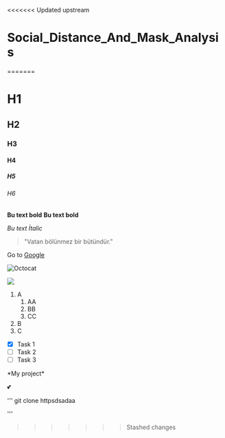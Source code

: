 <<<<<<< Updated upstream
# Social_Distance_And_Mask_Analysis

=======
<!--Headers-->
# H1
## H2
### H3
#### H4
##### H5
###### H6

<!-- Bold -->

**Bu text bold**
__Bu text bold__

<!-- İtalic-->

*Bu text İtalic*

<!-- Quoting -->

> "Vatan bölünmez bir bütündür."

<!--Links-->
Go to [Google](link)

<!-- Image-->
![Octocat](link)

<img src="link" width="" height="">

<!-- Lists -->
1. A
    1. AA
    2. BB
    3. CC
2. B
3. C

<!-- Task List -->
- [x] Task 1
- [ ] Task 2
- [ ] Task 3

<!-- Ignoring Markdown-->

\*My project\*

<!--Emoji-->

:two_hearts:

'''
git clone httpsdsadaa

'''
>>>>>>> Stashed changes
